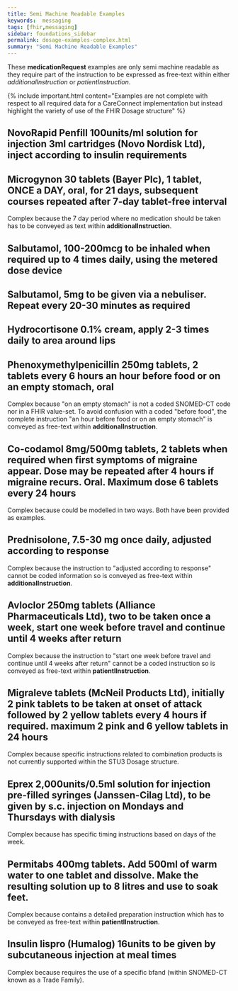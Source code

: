 ```yaml
---
title: Semi Machine Readable Examples
keywords:  messaging
tags: [fhir,messaging]
sidebar: foundations_sidebar
permalink: dosage-examples-complex.html
summary: "Semi Machine Readable Examples"
---
```



These **medicationRequest** examples are only semi machine readable as they require part of the instruction to be expressed as free-text within either *additionalInstruction* or *patientInstruction*.

{% include important.html content="Examples are not complete with respect to all required data for a CareConnect implementation but instead highlight the variety of use of the FHIR Dosage structure" %}

## NovoRapid Penfill 100units/ml solution for injection 3ml cartridges (Novo Nordisk Ltd), inject according to insulin requirements ##

<script src="https://gist.github.com/IOPS-DEV/b7b62f10634459b819a61432da1afde5.js"></script>

## Microgynon 30 tablets (Bayer Plc), 1 tablet, ONCE a DAY, oral, for 21 days, subsequent courses repeated after 7-day tablet-free interval ##

Complex because the 7 day period where no medication should be taken has to be conveyed as text within **additionalInstruction**.

<script src="https://gist.github.com/IOPS-DEV/b58efa5827b0a9a1107f63f5043ed538.js"></script>

## Salbutamol, 100-200mcg to be inhaled when required up to 4 times daily, using the metered dose device ##

<script src="https://gist.github.com/IOPS-DEV/60f64431396ccec32488a3f672a32dc7.js"></script>

## Salbutamol, 5mg to be given via a nebuliser. Repeat every 20-30 minutes as required ##

<script src="https://gist.github.com/IOPS-DEV/2bb5f8a0699492a8ba64bfd576325cab.js"></script>

## Hydrocortisone 0.1% cream, apply 2-3 times daily to area around lips ##

<script src="https://gist.github.com/IOPS-DEV/79ad8159aa60822d84e856d0aa886def.js"></script>

## Phenoxymethylpenicillin 250mg tablets, 2 tablets every 6 hours an hour before food or on an empty stomach, oral ##

Complex because "on an empty stomach" is not a coded SNOMED-CT code nor in a FHIR value-set. To avoid confusion with a coded "before food", the complete instruction "an hour before food or on an empty stomach" is conveyed as free-text within **additionalInstruction**.

<script src="https://gist.github.com/IOPS-DEV/160e2452b4b147a4349c8a2fb88db86e.js"></script>

## Co-codamol 8mg/500mg tablets, 2 tablets when required when first symptoms of migraine appear. Dose may be repeated after 4 hours if migraine recurs. Oral. Maximum dose 6 tablets every 24 hours ##

Complex because could be modelled in two ways. Both have been provided as examples.

<script src="https://gist.github.com/IOPS-DEV/1785178bb17bdbf518ec8c9958261b13.js"></script>

<script src="https://gist.github.com/IOPS-DEV/1e3b87ae82d3e3d863aa06484aee8a16.js"></script>

## Prednisolone, 7.5-30 mg once daily, adjusted according to response ##

Complex because the instruction to "adjusted according to response" cannot be coded information so is conveyed as free-text within **additionalInstruction**.

<script src="https://gist.github.com/IOPS-DEV/ac9480b1e478a291144af0b13b222238.js"></script>

## Avloclor 250mg tablets (Alliance Pharmaceuticals Ltd), two to be taken once a week, start one week before travel and continue until 4 weeks after return ##

Complex because the instruction to "start one week before travel and continue until 4 weeks after return" cannot be a coded instruction so is conveyed as free-text within **patientlInstruction**.

<script src="https://gist.github.com/IOPS-DEV/753bf7ab40e299a816e0db113c2d3e15.js"></script>

## Migraleve tablets (McNeil Products Ltd), initially 2 pink tablets to be taken at onset of attack followed by 2 yellow tablets every 4 hours if required. maximum 2 pink and 6 yellow tablets in 24 hours ##

Complex because specific instructions related to combination products is not currently supported within the STU3 Dosage structure.

<script src="https://gist.github.com/IOPS-DEV/96e660b150dcac3e70c56653425a11de.js"></script>

## Eprex 2,000units/0.5ml solution for injection pre-filled syringes (Janssen-Cilag Ltd), to be given by s.c. injection on Mondays and Thursdays with dialysis ##

Complex because has specific timing instructions based on days of the week.

<script src="https://gist.github.com/IOPS-DEV/ea527c2c68f770bb7db918ec2896cea4.js"></script>

## Permitabs 400mg tablets. Add 500ml of warm water to one tablet and dissolve. Make the resulting solution up to 8 litres and use to soak feet. ##

Complex because contains a detailed preparation instruction which has to be conveyed as free-text within **patientlInstruction**.

<script src="https://gist.github.com/IOPS-DEV/bada479d2d8914282937f5ae7aa5a409.js"></script>

## Insulin lispro (Humalog) 16units to be given by subcutaneous injection at meal times ##

Complex because requires the use of a specific bfand (within SNOMED-CT known as a Trade Family).

<script src="https://gist.github.com/IOPS-DEV/39048b639f39819d7d012dd1a1ca4f27.js"></script>
